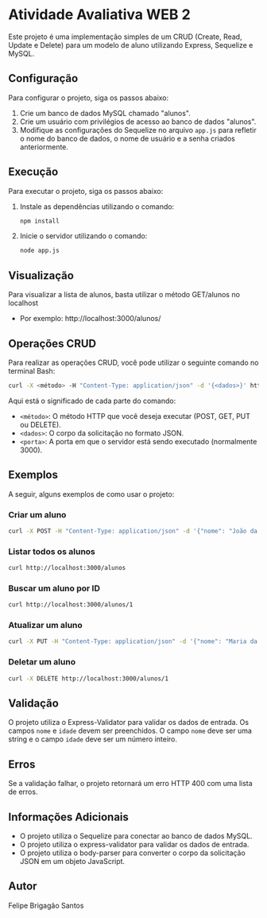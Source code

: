 # Atividade Avaliativa WEB 2

Este projeto é uma implementação simples de um CRUD (Create, Read, Update e Delete) para um modelo de aluno utilizando Express, Sequelize e MySQL.

## Configuração

Para configurar o projeto, siga os passos abaixo:

1. Crie um banco de dados MySQL chamado "alunos".
2. Crie um usuário com privilégios de acesso ao banco de dados "alunos".
3. Modifique as configurações do Sequelize no arquivo `app.js` para refletir o nome do banco de dados, o nome de usuário e a senha criados anteriormente.

## Execução

Para executar o projeto, siga os passos abaixo:

1. Instale as dependências utilizando o comando:

   ```bash
   npm install
   ```
2. Inicie o servidor utilizando o comando:

   ```bash
   node app.js
   ```
## Visualização

Para visualizar a lista de alunos, basta utilizar o método GET/alunos no localhost

- Por exemplo: http://localhost:3000/alunos/ 

## Operações CRUD

Para realizar as operações CRUD, você pode utilizar o seguinte comando no terminal Bash:

```bash
curl -X <método> -H "Content-Type: application/json" -d '{<dados>}' http://localhost:<porta>/alunos
```

Aqui está o significado de cada parte do comando:

- `<método>`: O método HTTP que você deseja executar (POST, GET, PUT ou DELETE).
- `<dados>`: O corpo da solicitação no formato JSON.
- `<porta>`: A porta em que o servidor está sendo executado (normalmente 3000).

## Exemplos

A seguir, alguns exemplos de como usar o projeto:

### Criar um aluno

```bash
curl -X POST -H "Content-Type: application/json" -d '{"nome": "João da Silva", "idade": 20}' http://localhost:3000/alunos
```

### Listar todos os alunos

```bash
curl http://localhost:3000/alunos
```

### Buscar um aluno por ID

```bash
curl http://localhost:3000/alunos/1
```

### Atualizar um aluno

```bash
curl -X PUT -H "Content-Type: application/json" -d '{"nome": "Maria da Silva", "idade": 21}' http://localhost:3000/alunos/1
```

### Deletar um aluno

```bash
curl -X DELETE http://localhost:3000/alunos/1
```

## Validação

O projeto utiliza o Express-Validator para validar os dados de entrada. Os campos `nome` e `idade` devem ser preenchidos. O campo `nome` deve ser uma string e o campo `idade` deve ser um número inteiro.

## Erros

Se a validação falhar, o projeto retornará um erro HTTP 400 com uma lista de erros.

## Informações Adicionais

- O projeto utiliza o Sequelize para conectar ao banco de dados MySQL.
- O projeto utiliza o express-validator para validar os dados de entrada.
- O projeto utiliza o body-parser para converter o corpo da solicitação JSON em um objeto JavaScript.

## Autor

Felipe Brigagão Santos
